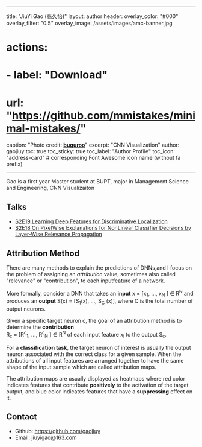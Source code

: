 
---

title: "JiuYi Gao (高久怡)"
layout: author
header:
  overlay_color: "#000"
  overlay_filter: "0.5"
  overlay_image: /assets/images/amc-banner.jpg
#   actions:
#     - label: "Download"
#       url: "https://github.com/mmistakes/minimal-mistakes/"
  caption: "Photo credit: [**buguroo**](https://www.buguroo.com/en/blog/topic/ai)"
excerpt: "CNN Visualization"
author: gaojiuy
toc: true
toc_sticky: true
toc_label: "Author Profile"
toc_icon: "address-card"  # corresponding Font Awesome icon name (without fa prefix)

---

Gao is a first year Master student at BUPT, major in Management Science and Engineering, CNN Visualizaiton  

## Talks

- [S2E19 Learning Deep Features for Discriminative Localization](<"https://ai-ml.club/events/seminar-meeting-minutes-2-19/">)  
- [S2E18 On PixelWise Explanations for NonLinear Classifier Decisions by Layer-Wise Relevance Propagation](<"https://ai-ml.club/events/seminar-meeting-minutes-2-18/">)  

## Attribution Method

There are many methods to explain the predictions of DNNs,and I focus on the problem of assigning an *attribution* value, sometimes also called "relevance" or "contribution", to each inputfeature of a network.  

More formally, consider a DNN that takes an **input** x = [x<sub>1</sub>, ..., x<sub>N</sub> ] ∈ R<sup>N</sup> and produces an **output** S(x) = [S<sub>1</sub>(x), ..., S<sub>C</sub> (x)],
where C is the total number of output neurons.  

Given a specific target neuron c, the goal of an attribution method is to determine the **contribution**  
R<sub>c</sub> = [R<sup>c</sup><sub>1</sub>, ..., R<sup>c</sup><sub>N</sub> ] ∈ R<sup>N</sup> of each input feature x<sub>i</sub> to the output S<sub>c</sub>.    

For a **classification task**, the target neuron of interest is usually the output neuron associated with the correct class for a given sample. When the attributions of all input features are arranged together to have the same shape of the input sample which are called attribution maps.  

The attribution maps are usually displayed as heatmaps where red color indicates features that contribute **positively** to the activation of the target output, and blue color indicates features that have a **suppressing** effect on it.  

## Contact

- Github: <https://github.com/gaojiuy>  
- Email: <jiuyigao@163.com>  
